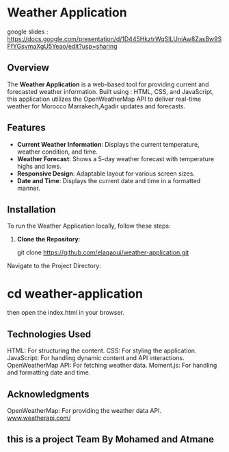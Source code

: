 # Weather Application
google slides :  https://docs.google.com/presentation/d/1D445HkztrWqSILUniAw8ZasBw9SFfYGsvmaXgU5Yeao/edit?usp=sharing

## Overview

The **Weather Application** is a web-based tool for providing current and forecasted weather information. Built using : HTML, CSS, and JavaScript, this application utilizes the OpenWeatherMap API to deliver real-time weather for Morocco Marrakech,Agadir updates and forecasts.

## Features

- **Current Weather Information**: Displays the current temperature, weather condition, and time.
- **Weather Forecast**: Shows a 5-day weather forecast with temperature highs and lows.
- **Responsive Design**: Adaptable layout for various screen sizes.
- **Date and Time**: Displays the current date and time in a formatted manner.

## Installation

To run the Weather Application locally, follow these steps:

1. **Clone the Repository**:

   git clone https://github.com/elaqaoui/weather-application.git

Navigate to the Project Directory: 
# cd weather-application
then open the index.html in your browser.

## Technologies Used
HTML: For structuring the content.
CSS: For styling the application.
JavaScript: For handling dynamic content and API interactions.
OpenWeatherMap API: For fetching weather data.
Moment.js: For handling and formatting date and time.

## Acknowledgments
OpenWeatherMap: For providing the weather data API. www.weatherapi.com/
## this is a project Team By Mohamed and Atmane
